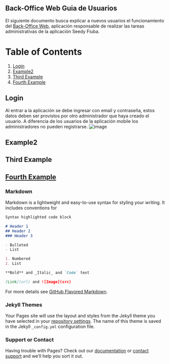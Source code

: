 ## Back-Office Web Guia de Usuarios
El siguiente documento busca explicar a nuevos usuarios el funcionamiento del [Back-Office Web](https://seedy-fiuba-backoffice-web.herokuapp.com), aplicación responsable de realizar las tareas administrativas de la aplicación Seedy Fiuba.

# Table of Contents
1. [Login](#login)
2. [Example2](#example2)
3. [Third Example](#third-example)
4. [Fourth Example](#fourth-examplehttpwwwfourthexamplecom)


## Login
Al entrar a la aplicación se debe ingresar con email y contraseña, estos datos deben ser provistos por otro administrador que haya creado el usuario. A diferencia de los usuarios de la aplicación mobile los administradores no pueden registrarse.
![image](https://user-images.githubusercontent.com/38841602/127774552-4d04c30c-b848-4dde-9d70-f1efb68c0638.png)

## Example2
## Third Example
## [Fourth Example](http://www.fourthexample.com) 

### Markdown

Markdown is a lightweight and easy-to-use syntax for styling your writing. It includes conventions for

```markdown
Syntax highlighted code block

# Header 1
## Header 2
### Header 3

- Bulleted
- List

1. Numbered
2. List

**Bold** and _Italic_ and `Code` text

[Link](url) and ![Image](src)
```

For more details see [GitHub Flavored Markdown](https://guides.github.com/features/mastering-markdown/).

### Jekyll Themes

Your Pages site will use the layout and styles from the Jekyll theme you have selected in your [repository settings](https://github.com/Seedy-Fiuba-Grupo-5/Backoffice-web/settings/pages). The name of this theme is saved in the Jekyll `_config.yml` configuration file.

### Support or Contact

Having trouble with Pages? Check out our [documentation](https://docs.github.com/categories/github-pages-basics/) or [contact support](https://support.github.com/contact) and we’ll help you sort it out.
